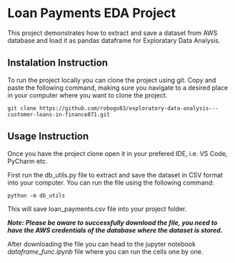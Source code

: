 # Loan Payments EDA Project

This project demonstrates how to extract and save a dataset from AWS database and load it as pandas dataframe for Exploratary Data Analysis.

## Instalation Instruction

To run the project locally you can clone the project using git. Copy and paste the following command, making sure you navigate to a desired place in your computer where you want to clone the project.

```
git clone https://github.com/robogo83/exploratory-data-analysis---customer-loans-in-finance871.git
```
## Usage Instruction

Once you have the project clone open it in your prefered IDE, i.e. VS Code, PyCharm etc.

First run the db_utils.py file to extract and save the dataset in CSV format into your computer. You can run the file using the following command:
```
python -m db_utils
```
This will save loan_payments.csv file into your project folder.

***Note: Please be aware to successfully download the file, you need to have the AWS credentials of the database where the dataset is stored.***

After downloading the file you can head to the jupyter notebook *dataframe_func.ipynb* file where you can run the cells one by one.

